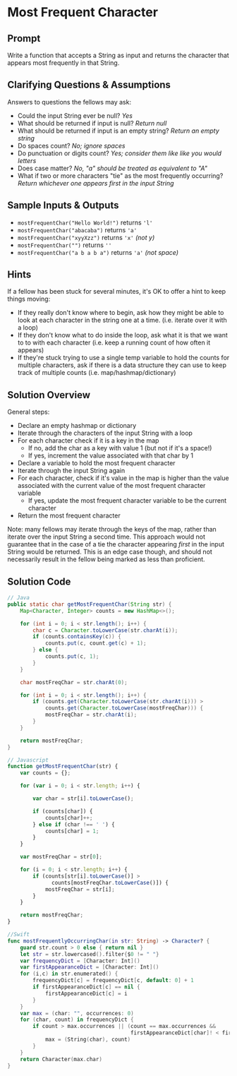 # Most Frequent Character


## Prompt

Write a function that accepts a String as input and returns
the character that appears most frequently in that String.


## Clarifying Questions & Assumptions

Answers to questions the fellows may ask:
* Could the input String ever be null? _Yes_
* What should be returned if input is null? _Return null_
* What should be returned if input is an empty string? _Return an empty string_
* Do spaces count? _No; ignore spaces_
* Do punctuation or digits count? _Yes; consider them like like you would letters_
* Does case matter? _No, "a" should be treated as equivalent to "A"_
* What if two or more characters "tie" as the most frequently occurring? _Return whichever one appears first in the input String_

## Sample Inputs & Outputs

* `mostFrequentChar("Hello World!")` returns `'l'`
* `mostFrequentChar("abacaba")` returns `'a'`
* `mostFrequentChar("xyyXzz")` returns `'x'` _(not y)_
* `mostFrequentChar("")` returns `''`
* `mostFrequentChar("a b a b a")` returns `'a'` _(not space)_

## Hints

If a fellow has been stuck for several minutes,
it's OK to offer a hint to keep things moving:
* If they really don't know where to begin, ask how they might be able to look at each character in the string one at a time. (i.e. iterate over it with a loop)
* If they don't know what to do inside the loop, ask what it is that we want to to with each character (i.e. keep a running count of how often it appears)
* If they're stuck trying to use a single temp variable to hold the counts for multiple characters, ask if there is a data structure they can use to keep track of multiple counts (i.e. map/hashmap/dictionary)

## Solution Overview

General steps:
* Declare an empty hashmap or dictionary
* Iterate through the characters of the input String with a loop
* For each character check if it is a key in the map
  * If no, add the char as a key with value 1 (but not if it's a space!)
  * If yes, increment the value associated with that char by 1
* Declare a variable to hold the most frequent character
* Iterate through the input String again
* For each character, check if it's value in the map is higher than the value associated with the current value of the most frequent character variable
  * If yes, update the most frequent character variable to be the current character
* Return the most frequent character

Note: many fellows may iterate through the keys of the map,
rather than iterate over the input String a second time.
This approach would not guarantee that in the case of a tie the character
appearing _first_ in the input String would be returned.
This is an edge case though, and should not necessarily result in
the fellow being marked as less than proficient.

## Solution Code

```java
// Java
public static char getMostFrequentChar(String str) {
    Map<Character, Integer> counts = new HashMap<>();

    for (int i = 0; i < str.length(); i++) {
        char c = Character.toLowerCase(str.charAt(i));
        if (counts.containsKey(c)) {
            counts.put(c, count.get(c) + 1);
        } else {
            counts.put(c, 1);
        }
    }

    char mostFreqChar = str.charAt(0);

    for (int i = 0; i < str.length(); i++) {
        if (counts.get(Character.toLowerCase(str.charAt(i))) >
            counts.get(Character.toLowerCase(mostFreqChar))) {
            mostFreqChar = str.charAt(i);
        }   
    }

    return mostFreqChar;
}
```


```javascript
// Javascript
function getMostFrequentChar(str) {
    var counts = {};

    for (var i = 0; i < str.length; i++) {

        var char = str[i].toLowerCase();

        if (counts[char]) {
            counts[char]++;
        } else if (char !== ' ') {
            counts[char] = 1;
        }
    }

    var mostFreqChar = str[0];

    for (i = 0; i < str.length; i++) {
        if (counts[str[i].toLowerCase()] >
              counts[mostFreqChar.toLowerCase()]) {
            mostFreqChar = str[i];
        }
    }

    return mostFreqChar;
}
```

```swift
//Swift
func mostFrequentlyOccurringChar(in str: String) -> Character? {
    guard str.count > 0 else { return nil }
    let str = str.lowercased().filter{$0 != " "}
    var frequencyDict = [Character: Int]()
    var firstAppearanceDict = [Character: Int]()
    for (i,c) in str.enumerated() {
        frequencyDict[c] = frequencyDict[c, default: 0] + 1
        if firstAppearanceDict[c] == nil {
            firstAppearanceDict[c] = i
        }
    }
    var max = (char: "", occurrences: 0)
    for (char, count) in frequencyDict {
        if count > max.occurrences || (count == max.occurrences &&
                                       firstAppearanceDict[char]! < firstAppearanceDict[Character(max.char)]!) {
            max = (String(char), count)
        }
    }
    return Character(max.char)
}
```
